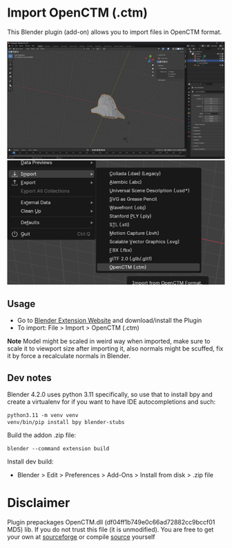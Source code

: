 Import OpenCTM (.ctm)
====================

This Blender plugin (add-on) allows you to import files in OpenCTM format.

![Example of imported model view](assets/big_workspace.png)
![Import option](assets/small_workspace.png)

## Usage

- Go to [Blender Extension Website](https://extensions.blender.org/approval-queue/import-openctm-ctm/#about) and download/install the Plugin
- To import: File > Import > OpenCTM (.ctm)

**Note** Model might be scaled in weird way when imported, make sure to scale it to viewport size after importing it, 
also normals might be scuffed, fix it by force a recalculate normals in Blender.


## Dev notes

Blender 4.2.0 uses python 3.11 specifically, so use that to install bpy and create a virtualenv for if you want to have IDE autocompletions and such:
```
python3.11 -m venv venv
venv/bin/pip install bpy blender-stubs
```

Build the addon .zip file:
```
blender --command extension build
```

Install dev build:
* Blender > Edit > Preferences > Add-Ons > Install from disk > .zip file

# Disclaimer

Plugin prepackages OpenCTM.dll (df04ff1b749e0c66ad72882cc9bccf01 MD5) lib. If you do not trust this file (it is unmodified).
You are free to get your own at [sourceforge](https://sourceforge.net/projects/openctm/)
or compile [source](https://github.com/Danny02/OpenCTM) yourself 